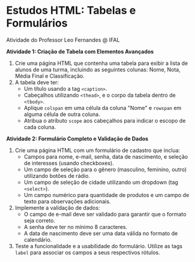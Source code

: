 
# Estudos HTML: Tabelas e Formulários

Atividade do Professor Leo Fernandes @ IFAL

**Atividade 1: Criação de Tabela com Elementos Avançados**

1. Crie uma página HTML que contenha uma tabela para exibir a lista de alunos de uma turma, incluindo as seguintes colunas: Nome, Nota, Média Final e Classificação.
2. A tabela deve ter:
   - Um título usando a tag `<caption>`.
   - Cabeçalhos utilizando `<thead>`, e o corpo da tabela dentro de `<tbody>`.
   - Aplique `colspan` em uma célula da coluna "Nome" e `rowspan` em alguma célula de outra coluna.
   - Atribua o atributo `scope` aos cabeçalhos para indicar o escopo de cada coluna.

**Atividade 2: Formulário Completo e Validação de Dados**

1. Crie uma página HTML com um formulário de cadastro que inclua:
   - Campos para nome, e-mail, senha, data de nascimento, e seleção de interesses (usando checkboxes).
   - Um campo de seleção para o gênero (masculino, feminino, outro) utilizando botões de rádio.
   - Um campo de seleção de cidade utilizando um dropdown (tag `<select>`).
   - Um campo numérico para quantidade de produtos e um campo de texto para observações adicionais.
2. Implemente a validação de dados:
   - O campo de e-mail deve ser validado para garantir que o formato seja correto.
   - A senha deve ter no mínimo 8 caracteres.
   - A data de nascimento deve ser uma data válida no formato de calendário.
3. Teste a funcionalidade e a usabilidade do formulário. Utilize as tags `label` para associar os campos a seus respectivos rótulos.
